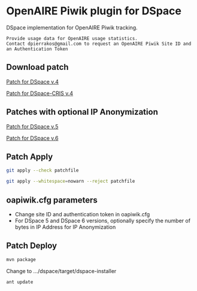 # OpenAIRE Piwik plugin for DSpace

DSpace implementation for OpenAIRE Piwik tracking.

    Provide usage data for OpenAIRE usage statistics.
    Contact dpierrakos@gmail.com to request an OpenAIRE Piwik Site ID and an Authentication Token
## Download patch

[Patch for DSpace v.4](https://raw.githubusercontent.com/dimitrispie/OpenAIRE-Piwik-DSpace/master/piwik-openaire-dspace4.diff)

[Patch for DSpace-CRIS v.4](https://raw.githubusercontent.com/dimitrispie/OpenAIRE-Piwik-DSpace/master/piwik-openaire-dspace4-cris.diff)

## Patches with optional IP Anonymization
[Patch for DSpace v.5](https://raw.githubusercontent.com/dimitrispie/OpenAIRE-Piwik-DSpace/master/piwik-openaire-dspace5.diff)

[Patch for DSpace v.6](https://raw.githubusercontent.com/dimitrispie/OpenAIRE-Piwik-DSpace/master/piwik-openaire-dspace6.diff)

## Patch Apply
```bash
git apply --check patchfile
```
```bash
git apply --whitespace=nowarn --reject patchfile
```
## oapiwik.cfg parameters
- Change site ID and authentication token in oapiwik.cfg
- For DSpace 5 and DSpace 6 versions, optionally specify the number of bytes in IP Address for IP Anonymization

## Patch Deploy
```bash
mvn package
```
Change to .../dspace/target/dspace-installer

```bash
ant update
```
